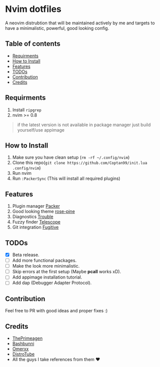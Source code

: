 # Nvim dotfiles

A neovim distrubtion that will be maintained actively by me and targets to have a minimalistic, powerful, good looking config.

## Table of contents

* [Requirments](#requirments)
* [How to Install](#how-to-install)
* [Features](#features)
* [TODOs](#todos)
* [Contribution](#contribution)
* [Credits](#credits)

## Requirments

1. Install `ripgrep`
2. nvim >= 0.8
> if the latest version is not available in package manager just build yourself/use appimage

## How to Install

1. Make sure you have clean setup (```rm -rf ~/.config/nvim```)
2. Clone this repo(```git clone https://github.com/Coptan99/init.lua .config/nvim```) 
3. Run nvim
4. Run `:PackerSync` (This will install all required plugins)

## Features

1. Plugin manager [Packer](https://github.com/wbthomason/packer.nvim)
2. Good looking theme [rose-pine](https://github.com/rose-pine/neovim)
3. Diagnostics [Trouble](https://github.com/folke/trouble.nvim)
4. Fuzzy finder [Telescope](https://github.com/nvim-telescope/telescope.nvim)
6. Git integration [Fugitive](https://github.com/tpope/vim-fugitive)

## TODOs

- [X] Beta release.
- [ ] Add more functional packages.
- [ ] Make the look more minimalistic.
- [ ] Skip errors at the first setup (Maybe **pcall** works xD).
- [ ] Add appimage installation tutorial.
- [ ] Add dap (Debugger Adapter Protocol).

## Contribution

Feel free to PR with good ideas and proper fixes :)

## Credits

- [ThePrimeagen](https://github.com/ThePrimeagen)
- [Bashbunni](https://github.com/bashbunni)
- [Omerxx](https://github.com/omerxx)
- [DistroTube](https://gitlab.com/dwt1)
- All the guys I take references from them :heart:

